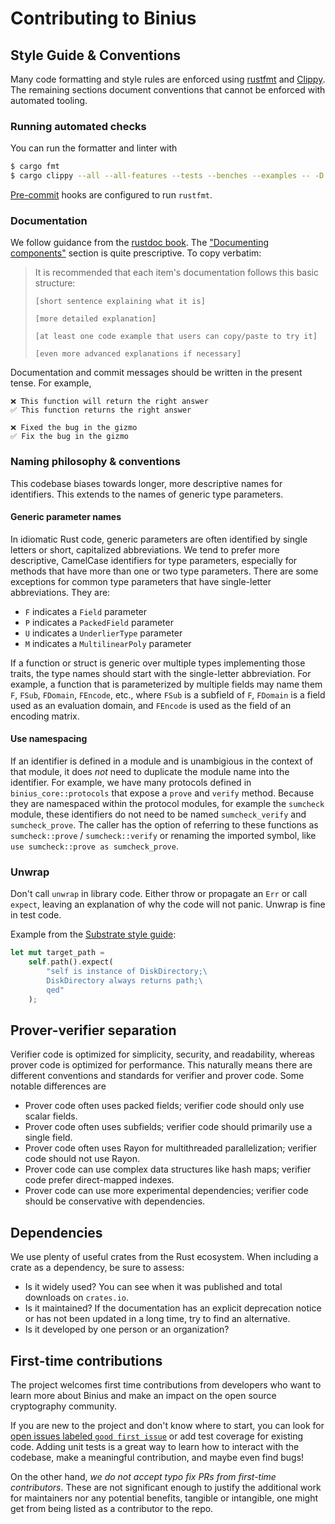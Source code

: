 # Contributing to Binius

## Style Guide & Conventions

Many code formatting and style rules are enforced using
[rustfmt](https://doc.rust-lang.org/book/appendix-04-useful-development-tools.html#automatic-formatting-with-rustfmt)
and [Clippy](https://doc.rust-lang.org/clippy/). The remaining sections document conventions that cannot be enforced
with automated tooling.

### Running automated checks

You can run the formatter and linter with

```bash
$ cargo fmt
$ cargo clippy --all --all-features --tests --benches --examples -- -D warnings
```

[Pre-commit](https://pre-commit.com/) hooks are configured to run `rustfmt`.

### Documentation

We follow guidance from the [rustdoc book](https://doc.rust-lang.org/rustdoc/how-to-write-documentation.html). The
["Documenting components"](https://doc.rust-lang.org/rustdoc/how-to-write-documentation.html#documenting-components)
section is quite prescriptive. To copy verbatim:

> It is recommended that each item's documentation follows this basic structure:
>
> ```
> [short sentence explaining what it is]
> 
> [more detailed explanation]
> 
> [at least one code example that users can copy/paste to try it]
> 
> [even more advanced explanations if necessary]
> ```

Documentation and commit messages should be written in the present tense. For example,

```
❌ This function will return the right answer
✅ This function returns the right answer

❌ Fixed the bug in the gizmo
✅ Fix the bug in the gizmo
```

### Naming philosophy & conventions

This codebase biases towards longer, more descriptive names for identifiers. This extends to the names of generic type
parameters.

#### Generic parameter names

In idiomatic Rust code, generic parameters are often identified by single letters or short, capitalized abbreviations.
We tend to prefer more descriptive, CamelCase identifiers for type parameters, especially for methods that have more
than one or two type parameters. There are some exceptions for common type parameters that have single-letter
abbreviations. They are:

* `F` indicates a `Field` parameter
* `P` indicates a `PackedField` parameter
* `U` indicates a `UnderlierType` parameter
* `M` indicates a `MultilinearPoly` parameter

If a function or struct is generic over multiple types implementing those traits, the type names should start with the
single-letter abbreviation. For example, a function that is parameterized by multiple fields may name them
`F`, `FSub`, `FDomain`, `FEncode`, etc., where `FSub` is a subfield of `F`, `FDomain` is a field used as an evaluation
domain, and `FEncode` is used as the field of an encoding matrix.

#### Use namespacing

If an identifier is defined in a module and is unambigious in the context of that module, it does _not_ need to
duplicate the module name into the identifier. For example, we have many protocols defined in `binius_core::protocols`
that expose a `prove` and `verify` method. Because they are namespaced within the protocol modules, for example the
`sumcheck` module, these identifiers do not need to be named `sumcheck_verify` and `sumcheck_prove`. The caller has the
option of referring to these functions as `sumcheck::prove` / `sumcheck::verify` or renaming the imported symbol, like
`use sumcheck::prove as sumcheck_prove`.

### Unwrap

Don't call `unwrap` in library code. Either throw or propagate an `Err` or call `expect`, leaving an explanation of why
the code will not panic. Unwrap is fine in test code.

Example from the [Substrate style guide](https://github.com/paritytech/substrate/blob/master/docs/STYLE_GUIDE.md#style):

```rust
let mut target_path =
	self.path().expect(
		"self is instance of DiskDirectory;\
		DiskDirectory always returns path;\
		qed"
	);
```

## Prover-verifier separation

Verifier code is optimized for simplicity, security, and readability, whereas prover code is optimized for performance.
This naturally means there are different conventions and standards for verifier and prover code. Some notable
differences are

* Prover code often uses packed fields; verifier code should only use scalar fields.
* Prover code often uses subfields; verifier code should primarily use a single field.
* Prover code often uses Rayon for multithreaded parallelization; verifier code should not use Rayon.
* Prover code can use complex data structures like hash maps; verifier code prefer direct-mapped indexes.
* Prover code can use more experimental dependencies; verifier code should be conservative with dependencies.

## Dependencies

We use plenty of useful crates from the Rust ecosystem. When including a crate as a dependency, be sure to assess:

* Is it widely used? You can see when it was published and total downloads on `crates.io`.
* Is it maintained? If the documentation has an explicit deprecation notice or has not been updated in a long time, try
  to find an alternative.
* Is it developed by one person or an organization?

## First-time contributions

The project welcomes first time contributions from developers who want to learn more about Binius and make an impact
on the open source cryptography community.

If you are new to the project and don't know where to start, you can look for [open issues labeled
`good first issue`](https://github.com/IrreducibleOSS/binius/issues) or add
test coverage for existing code. Adding unit tests is a great way to learn how to interact with the codebase, make a
meaningful contribution, and maybe even find bugs!

On the other hand, _we do not accept typo fix PRs from first-time contributors_. These are not significant enough to
justify the additional work for maintainers nor any potential benefits, tangible or intangible, one might get from
being listed as a contributor to the repo.
